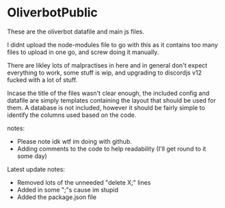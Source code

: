 # OliverbotPublic

These are the oliverbot datafile and main js files.

I didnt upload the node-modules file to go with this as it contains too many files to upload in one go, and screw doing it manually.

There are likley lots of malpractises in here and in general don't expect everything to work, some stuff is wip, and upgrading to discordjs v12 fucked with a lot of stuff.

Incase the title of the files wasn't clear enough, the included config and datafile are simply templates containing the layout that should be used for them. A database is not included, however it should be fairly simple to identify the columns used based on the code.

notes:
 - Please note idk wtf im doing with github.
 - Adding comments to the code to help readability (I'll get round to it some day)

Latest update notes:
 - Removed lots of the unneeded "delete X;" lines
 - Added in some ";"s cause im stupid
 - Added the package.json file
